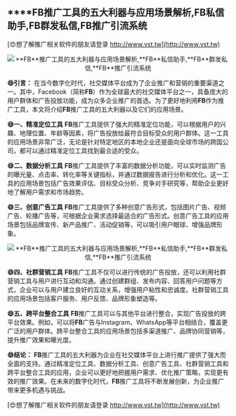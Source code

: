 ## ****FB**推广工具的五大利器与应用场景解析,**FB**私信助手,**FB**群发私信,**FB**推广引流系统**

[😍想了解推广相关软件的朋友请登录 http://www.vst.tw](http://www.vst.tw)

 <center><img src="https://vst.tw/MP4/tuiguang/png/8.png" alt="**FB**推广工具的五大利器与应用场景解析,**FB**私信助手,**FB**群发私信,**FB**推广引流系统"></center>

**😄引言：**
在当今数字化时代，社交媒体平台成为了企业推广和营销的重要渠道之一。其中，Facebook（简称**FB**）作为全球最大的社交媒体平台之一，具备庞大的用户群体和广告投放功能，成为众多企业推广的首选。为了更好地利用**FB**作为推广工具，本文将介绍**FB**推广工具的五大利器以及它们的应用场景。

**😄一、精准定位工具**
**FB**推广工具提供了强大的精准定位功能，可以根据用户的兴趣、地理位置、年龄等因素，将广告投放给最符合目标受众的用户群体。这一工具的应用场景非常广泛，无论是针对特定地区的本地企业还是面向全球市场的跨国公司，都可以通过精准定位工具找到最合适的受众。

**😄二、数据分析工具**
**FB**推广工具提供了丰富的数据分析功能，可以实时监测广告的曝光量、点击率、转化率等关键指标，并通过数据报告进行分析和优化。这一工具的应用场景包括广告效果评估、目标受众分析、竞争对手研究等，帮助企业更好地了解用户需求和市场趋势。

**😄三、创意广告工具**
**FB**推广工具提供了多种创意广告形式，包括图片广告、视频广告、轮播广告等，可根据企业需求选择最适合的广告形式。创意广告工具的应用场景包括品牌宣传、新产品推广、活动促销等，可以吸引用户眼球、增强品牌形象。

 <center><img src="https://vst.tw/MP4/tuiguang/png/4.png" alt="**FB**推广工具的五大利器与应用场景解析,**FB**私信助手,**FB**群发私信,**FB**推广引流系统"></center>

**😄四、社群营销工具**
**FB**推广工具不仅可以进行传统的广告投放，还可以利用社群营销工具与用户进行互动和沟通。通过创建群组、发布内容、回答用户问题等方式，企业可以与用户建立良好的互动关系，增强用户粘性和忠诚度。社群营销工具的应用场景包括客户服务、用户反馈、品牌形象塑造等。

**😄五、跨平台整合工具**
**FB**推广工具可以与其他平台进行整合，实现广告投放的跨平台效果。例如，可以将**FB**广告与Instagram、WhatsApp等平台相结合，覆盖更广泛的用户群体。跨平台整合工具的应用场景包括多渠道推广、品牌协同营销等，提升推广效果和曝光度。

**😄结论：**
**FB**推广工具的五大利器为企业在社交媒体平台上进行推广提供了强大而全面的支持。通过精准定位工具、数据分析工具、创意广告工具、社群营销工具和跨平台整合工具的应用，企业可以更好地把握用户需求、优化推广策略，实现更有效的推广效果。在未来的数字化时代，**FB**推广工具将不断发展创新，为企业推广带来更多机遇与挑战。

[😍想了解推广相关软件的朋友请登录 http://www.vst.tw](http://www.vst.tw)



